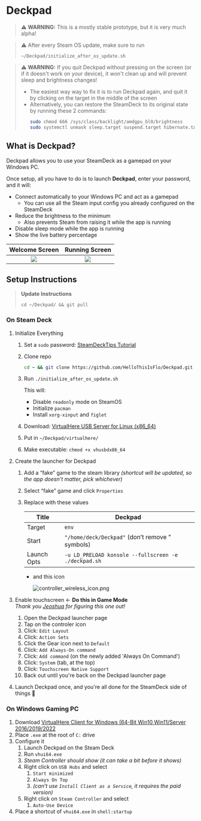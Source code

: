 # Deckpad

> ⚠️ **WARNING:** This is a mostly stable prototype, but it is very much alpha!

> ⚠️ After every Steam OS update, make sure to run
> ```
> ~/Deckpad/initialize_after_os_update.sh
> ```

> ⚠️ **WARNING:** If you quit Deckpad without pressing on the screen (or if it doesn't work on your device), it won't clean up and will prevent sleep and brightness changes!
> - The easiest way way to fix it is to run Deckpad again, and quit it by clicking on the target in the middle of the screen  
> - Alternatively, you can restore the SteamDeck to its original state by running these 2 commands:
>   ```bash
>   sudo chmod 666 /sys/class/backlight/amdgpu_bl0/brightness
>   sudo systemctl unmask sleep.target suspend.target hibernate.target hybrid-sleep.target >/dev/null 2>&1
>   ```

## What is Deckpad?

Deckpad allows you to use your SteamDeck as a gamepad on your Windows PC.

Once setup, all you have to do is to launch **Deckpad**, enter your password, and it will:

* Connect automatically to your Windows PC and act as a gamepad
   * You can use all the Steam input config you already configured on the SteamDeck
* Reduce the brightness to the minimum
   * Also prevents Steam from raising it while the app is running
* Disable sleep mode while the app is running
* Show the live battery percentage

Welcome Screen              |  Running Screen
:-------------------------:|:-------------------------:
![](https://github.com/HelloThisIsFlo/Deckpad/raw/main/doc/welcome_screen.jpg)  |  ![](https://github.com/HelloThisIsFlo/Deckpad/raw/main/doc/running_screen.jpg)


## Setup Instructions
> **Update Instructions**
> ```
> cd ~/Deckpad/ && git pull
> ```
### On Steam Deck

1. Initialize Everything

    1. Set a `sudo` password: [SteamDeckTips Tutorial](https://steamdecktips.com/blog/how-to-set-a-password-for-your-steam-deck-user-in-desktop-mode)
    2. Clone repo
        
        ```bash
        cd ~ && git clone https://github.com/HelloThisIsFlo/Deckpad.git
        ```
        
    3. Run `./initialize_after_os_update.sh`
        
        This will:
        
        - Disable `readonly` mode on SteamOS
        - Initialize `pacman`
        - Install `xorg-xinput` and `figlet`
    4. Download: [VirtualHere USB Server for Linux (x86_64)](https://www.virtualhere.com/sites/default/files/usbserver/vhusbdx86_64)      
    5. Put in `~/Deckpad/virtualhere/`
    6. Make executable: `chmod +x vhusbdx86_64`

2. Create the launcher for Deckpad

    1. Add a “fake” game to the steam library *(shortcut will be updated, so the app doesn’t matter, pick whichever)*
    2. Select “fake” game and click `Properties`
    3. Replace with these values
        
        
        | Title | Deckpad |
        | --- | --- |
        | Target | `env` |
        | Start | `"/home/deck/Deckpad"` (don’t remove " symbols) |
        | Launch Opts | `-u LD_PRELOAD konsole --fullscreen -e ./deckpad.sh` |
        - and this icon
            
            ![controller_wireless_icon.png](https://github.com/HelloThisIsFlo/Deckpad/blob/main/icon.png)
            
        
3. Enable touchscreen <- **Do this in Game Mode**  
  _Thank you [Jeoshua](https://github.com/Jeoshua) for figuring this one out!_
    1. Open the Deckpad launcher page
    2. Tap on the controler icon
    3. Click: `Edit Layout`
    4. Click: `Action Sets`
    5. Click the Gear icon next to `Default`
    6. Click: `Add Always-On command`
    7. Click: `Add command` (on the newly added 'Always On Command')
    8. Click: `System` (tab, at the top)
    9. Click: `Touchscreen Native Support`
    10. Back out until you're back on the Deckpad launcher page

4. Launch Deckpad once, and you're all done for the SteamDeck side of things 🎉


### On Windows Gaming PC

1. Download [VirtualHere Client for Windows (64-Bit Win10,Win11/Server 2016/2019/2022](https://www.virtualhere.com/sites/default/files/usbclient/vhui64.exe)
2. Place `.exe` at the root of `C:` drive
3. Configure it
    1. Launch Deckpad on the Steam Deck
    2. Run `vhui64.exe`
    3. *Steam Controller should show (it can take a bit before it shows)*
    4. Right click on `USB Hubs` and select
        1. `Start minimized`
        2. `Always On Top`
        3. *(can’t use `Install Client as a Service`, it requires the paid version)*
    5. Right click on `Steam Controller` and select
        1. `Auto-Use Device`
4. Place a shortcut of `vhui64.exe` in `shell:startup`